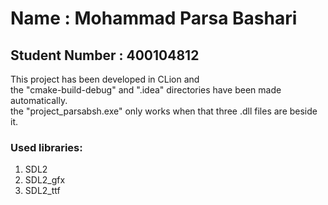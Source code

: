# Name : Mohammad Parsa Bashari
## Student Number : 400104812
This project has been developed in CLion and <br>
the "cmake-build-debug" and ".idea" directories have been made automatically. <br>
the "project_parsabsh.exe" only works when that three .dll files are beside it.
### Used libraries:
1) SDL2
2) SDL2_gfx
3) SDL2_ttf